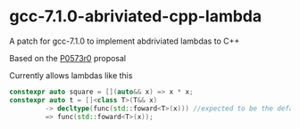 # gcc-7.1.0-abriviated-cpp-lambda
A patch for gcc-7.1.0 to implement abdriviated lambdas to C++

Based on the [P0573r0](http://www.open-std.org/jtc1/sc22/wg21/docs/papers/2017/p0573r0.html) proposal

Currently allows lambdas like this

```c++
constexpr auto square = [](auto&& x) => x * x;
constexpr auto t = []<class T>(T&& x)
         -> decltype(func(std::foward<T>(x))) //expected to be the default, in progress
         => func(std::foward<T>(x));
```
